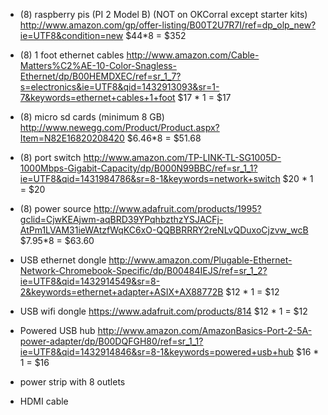 - (8) raspberry pis (PI 2 Model B)  (NOT on OKCorral except starter kits)
http://www.amazon.com/gp/offer-listing/B00T2U7R7I/ref=dp_olp_new?ie=UTF8&condition=new
$44*8 = $352
 
-  (8)   1 foot ethernet cables
http://www.amazon.com/Cable-Matters%C2%AE-10-Color-Snagless-Ethernet/dp/B00HEMDXEC/ref=sr_1_7?s=electronics&ie=UTF8&qid=1432913093&sr=1-7&keywords=ethernet+cables+1+foot
$17 * 1 = $17

- (8) micro sd cards (minimum 8 GB)
http://www.newegg.com/Product/Product.aspx?Item=N82E16820208420
$6.46*8 = $51.68

- (8) port switch
http://www.amazon.com/TP-LINK-TL-SG1005D-1000Mbps-Gigabit-Capacity/dp/B000N99BBC/ref=sr_1_1?ie=UTF8&qid=1431984786&sr=8-1&keywords=network+switch
$20 * 1 = $20

- (8) power source
http://www.adafruit.com/products/1995?gclid=CjwKEAjwm-aqBRD39YPqhbzthzYSJACFj-AtPm1LVAM31ieWAtzfWqKC6xO-QQBBRRRY2reNLvQDuxoCjzvw_wcB
$7.95*8 = $63.60

- USB ethernet dongle
http://www.amazon.com/Plugable-Ethernet-Network-Chromebook-Specific/dp/B00484IEJS/ref=sr_1_2?ie=UTF8&qid=1432914549&sr=8-2&keywords=ethernet+adapter+ASIX+AX88772B
$12 * 1 = $12
 
- USB wifi dongle
https://www.adafruit.com/products/814
$12 * 1 = $12

- Powered USB hub
http://www.amazon.com/AmazonBasics-Port-2-5A-power-adapter/dp/B00DQFGH80/ref=sr_1_1?ie=UTF8&qid=1432914846&sr=8-1&keywords=powered+usb+hub
$16 * 1 = $16

- power strip with 8 outlets
- HDMI cable


